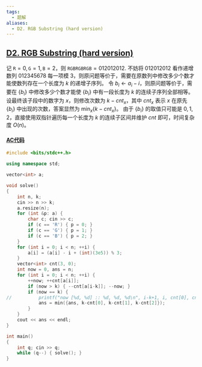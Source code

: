 ```yaml
---
tags:
  - 题解
aliases:
  - D2. RGB Substring (hard version)
---
```

## [D2. RGB Substring (hard version)](https://codeforces.com/problemset/problem/1196/D2)

记 $\texttt{R}=0, \texttt{G}=1, \texttt{B}=2$，则 $\texttt{RGBRGBRGB}=012012012$.
不妨将 $012012012$ 看作递增数列 $012345678$ 每一项模 $3$，则原问题等价于，需要在原数列中修改多少个数才能使数列存在一个长度为 $k$ 的递增子序列。
令 $b_i\leftarrow a_i-i$，则原问题等价于，需要在 $\{b_i\}$ 中修改多少个数才能使 $\{b_i\}$ 中有一段长度为 $k$ 的连续子序列全部相等。
设最终该子段中的数字为 $x$，则修改次数为 $k-cnt_x$，其中 $cnt_x$ 表示 $x$ 在原先 $\{b_i\}$ 中出现的次数，答案显然为 $\min_x\{k-cnt_x\}$。
由于 $\{b_i\}$ 的取值只可能是 $0,1,2$，直接使用双指针遍历每一个长度为 $k$ 的连续子区间并维护 $cnt$ 即可，时间复杂度 $O(n)$。

#### [AC代码](https://codeforces.com/problemset/submission/1196/288472478)

```cpp
#include <bits/stdc++.h>

using namespace std;

vector<int> a;

void solve()
{
	int n, k;
	cin >> n >> k;
	a.resize(n);
	for (int &p: a) {
		char c; cin >> c;
		if (c == 'R') { p = 0; }
		if (c == 'G') { p = 1; }
		if (c == 'B') { p = 2; }
	}
	for (int i = 0; i < n; ++i) {
		a[i] = (a[i] - i + (int)(3e5)) % 3;
	}
	vector<int> cnt(3, 0);
	int now = 0, ans = n;
	for (int i = 0; i < n; ++i) {
		++now; ++cnt[a[i]];
		if (now > k) { --cnt[a[i-k]]; --now; }
		if (now == k) {
//			printf("now [%d, %d] :: %d, %d, %d\n", i-k+1, i, cnt[0], cnt[1], cnt[2]);
			ans = min({ans, k-cnt[0], k-cnt[1], k-cnt[2]});
		}
	}
	cout << ans << endl;
}

int main()
{
	int q; cin >> q;
	while (q--) { solve(); }
}
```
